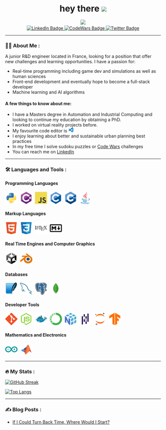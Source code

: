 <div id="header" align="center">
  <h1>
    hey there
    <img src="https://media.giphy.com/media/hvRJCLFzcasrR4ia7z/giphy.gif" width="30px"/>
  </h1>
  
  <img src="https://media.giphy.com/media/L8K62iTDkzGX6/giphy.gif" width="340px"/>
  
  <div id="badges">
    <a href="https://www.linkedin.com/in/zakaria-kaddour/">
      <img src="https://img.shields.io/badge/LinkedIn-blue?style=for-the-badge&logo=linkedin&logoColor=white" alt="LinkedIn Badge"/>
    </a>
    <a href="https://www.codewars.com/users/zKaddour">
      <img src="https://img.shields.io/badge/CodeWars-red?style=for-the-badge&logo=codewars&logoColor=white" alt="CodeWars Badge"/>
    </a>
    <a href="https://twitter.com/itsZakariaK">
      <img src="https://img.shields.io/badge/Twitter-blue?style=for-the-badge&logo=twitter&logoColor=white" alt="Twitter Badge"/>
    </a>
  </div>
  
  <!-- Add view counter
  <img src="https://komarev.com/ghpvc/?username=zkaddour&style=flat-square&color=blue" alt=""/>
  -->
</div>

---

### :technologist: About Me :

  A junior R&D engineer located in France, looking for a position that offer new challenges and learning opportunities. I have a passion for:
  - Real-time programming including game dev and simulations as well as human sciences
  - Front-end development and eventually hope to become a full-stack developer
  - Machine learning and AI algorithms

<div>
  <h4>A few things to know about me:</h4>
  <ul>
    <li>
      I have a Masters degree in Automation and Industrial Computing and looking to continue my education by obtaining a PhD.
    </li>
    <li>
      I worked on virtual reality projects before.
    </li>
    <li>
      My favourite code editor is <img src="https://github.com/devicons/devicon/blob/master/icons/vscode/vscode-original.svg" title="VS Code" **alt="VS Code" width="16" height="16"/>&nbsp;
    </li>
    <li>
      I enjoy learning about better and sustainable urban planning best practices
    </li>
    <li>
      In my free time I solve sudoku puzzles or <a href="https://www.codewars.com/" alt="Code Wars">Code Wars</a> challenges
    </li>
    <li>
      You can reach me on <a href="https://www.linkedin.com/in/zakaria-kaddour/">LinkedIn</a>
    </li>
  </ul>
</div>

---

### :hammer_and_wrench: Languages and Tools :

<div>
  <h4>Programming Languages</h4>
  <img src="https://github.com/devicons/devicon/blob/master/icons/python/python-original.svg" title="Python" **alt="Python" width="40" height="40"/>&nbsp;
  <img src="https://github.com/devicons/devicon/blob/master/icons/csharp/csharp-original.svg" title="C#" **alt="C#" width="40" height="40"/>&nbsp;
  <img src="https://github.com/devicons/devicon/blob/master/icons/javascript/javascript-original.svg" title="JavaScript" alt="JavaScript" width="40" height="40"/>&nbsp;
  <img src="https://github.com/devicons/devicon/blob/master/icons/c/c-original.svg" title="C" **alt="C" width="40" height="40"/>&nbsp;
  <img src="https://github.com/devicons/devicon/blob/master/icons/cplusplus/cplusplus-original.svg" title="C++" **alt="C++" width="40" height="40"/>&nbsp;
  <img src="https://github.com/devicons/devicon/blob/master/icons/java/java-original.svg" title="Java" **alt="Java" width="40" height="40"/>&nbsp;
  
  <h4>Markup Languages</h4>
  <img src="https://github.com/devicons/devicon/blob/master/icons/html5/html5-original.svg" title="HTML5" alt="HTML" width="40" height="40"/>&nbsp;
  <img src="https://github.com/devicons/devicon/blob/master/icons/css3/css3-original.svg"  title="CSS3" alt="CSS" width="40" height="40"/>&nbsp;
  <img src="https://github.com/devicons/devicon/blob/master/icons/latex/latex-original.svg" title="Latex" **alt="Latex" width="40" height="40"/>&nbsp;
  <img src="https://github.com/devicons/devicon/blob/master/icons/markdown/markdown-original.svg"  title="MarkDown" alt="MarkDown" width="40" height="40"/>&nbsp;
  
  <h4>Real Time Engines and Computer Graphics</h4>
  <img src="https://github.com/devicons/devicon/blob/master/icons/unity/unity-original.svg" title="Unity" **alt="Unity" width="40" height="40"/>&nbsp;
  <img src="https://github.com/devicons/devicon/blob/master/icons/blender/blender-original.svg" title="Blender" **alt="Blender" width="40" height="40"/>&nbsp;
  
  <h4>Databases</h4>
  <img src="https://github.com/devicons/devicon/blob/master/icons/sqlite/sqlite-original.svg" title="Sqlite" **alt="Sqlite" width="40" height="40"/>&nbsp;
  <img src="https://github.com/devicons/devicon/blob/master/icons/mysql/mysql-original.svg" title="MySql" **alt="MySql" width="40" height="40"/>&nbsp;
  <img src="https://github.com/devicons/devicon/blob/master/icons/postgresql/postgresql-original.svg" title="PostgreSql" **alt="PostgreSql" width="40" height="40"/>&nbsp;
  <img src="https://github.com/devicons/devicon/blob/master/icons/mongodb/mongodb-original.svg" title="MongoDB" **alt="MongoDB" width="40" height="40"/>&nbsp;
  
  <h4>Developer Tools</h4>
  <img src="https://github.com/devicons/devicon/blob/master/icons/git/git-original.svg" title="Git" **alt="Git" width="40" height="40"/>&nbsp;
  <img src="https://github.com/devicons/devicon/blob/master/icons/nodejs/nodejs-original.svg" title="Node.js" **alt="Node.js" width="40" height="40"/>&nbsp;
  <img src="https://github.com/devicons/devicon/blob/master/icons/docker/docker-original.svg" title="Docker" **alt="Docker" width="40" height="40"/>&nbsp;
  <img src="https://github.com/devicons/devicon/blob/master/icons/anaconda/anaconda-original.svg"  title="Anaconda" alt="Anaconda" width="40" height="40"/>&nbsp;
  <img src="https://github.com/devicons/devicon/blob/master/icons/numpy/numpy-original.svg" title="Numpy" **alt="Numpy" width="40" height="40"/>&nbsp;
  <img src="https://github.com/devicons/devicon/blob/master/icons/pandas/pandas-original.svg" title="Pandas" **alt="Pandas" width="40" height="40"/>&nbsp;
  <img src="https://github.com/devicons/devicon/blob/master/icons/jupyter/jupyter-original.svg" title="Jupyter" **alt="Jupyter" width="40" height="40"/>&nbsp;
  <img src="https://github.com/devicons/devicon/blob/master/icons/tensorflow/tensorflow-original.svg" title="TensorFlow" **alt="TensorFlow" width="40" height="40"/>&nbsp;
  
  <h4>Mathematics and Electronics</h4>
  <img src="https://github.com/devicons/devicon/blob/master/icons/arduino/arduino-original.svg" title="Arduino" **alt="Arduino" width="40" height="40"/>&nbsp;
  <img src="https://github.com/devicons/devicon/blob/master/icons/matlab/matlab-original.svg" title="Matlab" **alt="Matlab" width="40" height="40"/>&nbsp;
  
</div>

---

### :fire: My Stats :

[![GitHub Streak](http://github-readme-streak-stats.herokuapp.com?user=zkaddour&theme=dark&background=000000)](https://git.io/streak-stats)

[![Top Langs](https://github-readme-stats.vercel.app/api/top-langs/?username=zkaddour&layout=compact&theme=vision-friendly-dark)](https://github.com/anuraghazra/github-readme-stats)

---

### :writing_hand: Blog Posts :

<!-- BLOG-POST-LIST:START -->
- [If I Could Turn Back Time, Where Would I Start?](https://dev.to/zkaddour/if-i-could-turn-back-time-where-would-i-start-3le8)
<!-- BLOG-POST-LIST:END -->
